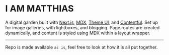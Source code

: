 # I AM MATTHIAS

A digital garden built with [Next.js], [MDX], [Theme UI], and [Contentful]. Set up for image galleries, with lightboxes, and blogging. Page routes are created dynamically, and content is styled using MDX within a layout wrapper. 

[next.js]: https://nextjs.org
[mdx]: https://mdxjs.com
[theme ui]: https://theme-ui.com
[contentful]: https://www.contentful.com

--- 

Repo is made available `as is`, feel free to look at how it is all put together.